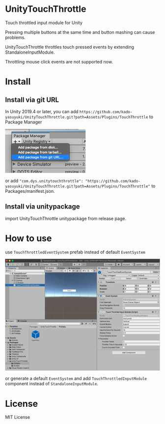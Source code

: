 # UnityTouchThrottle
Touch throttled input module for Unity

Pressing multiple buttons at the same time and button mashing can cause problems.

UnityTouchThrottle throttles touch pressed events by extending StandaloneInputModule.

Throttling mouse click events are not supported now.

# Install

## Install via git URL

In Unity 2019.4 or later, you can add `https://github.com/kado-yasuyuki/UnityTouchThrottle.git?path=Assets/Plugins/TouchThrottle` to Package Manager

![package-manager-add-from-git-url](doc/package-manager-add-from-git-url.png)

or add `"com.dys.unitytouchthrottle": "https://github.com/kado-yasuyuki/UnityTouchThrottle.git?path=Assets/Plugins/TouchThrottle"` to Packages/manifest.json.

## Install via unitypackage

import UnityTouchThrottle unitypackage from release page.

# How to use

use `TouchThrottledEventSystem` prefab instead of default `EventSystem`

![how-to-use-prefab](doc/how-to-use-prefab.png)

or generate a default `EventSystem` and add `TouchThrottledInputModule` component instead of `StandaloneInputModule`.

# License

MIT License
